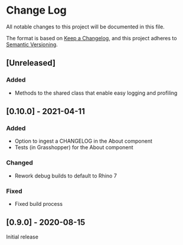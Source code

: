 # Change Log

All notable changes to this project will be documented in this file.

The format is based on [Keep a Changelog](https://keepachangelog.com/en/1.0.0/),
and this project adheres to [Semantic Versioning](https://semver.org/spec/v2.0.0.html).

## [Unreleased]

### Added

- Methods to the shared class that enable easy logging and profiling


## [0.10.0] - 2021-04-11

### Added

- Option to ingest a CHANGELOG in the About component
- Tests (in Grasshopper) for the About component

### Changed

- Rework debug builds to default to Rhino 7

### Fixed

- Fixed build process


## [0.9.0] - 2020-08-15

Initial release
